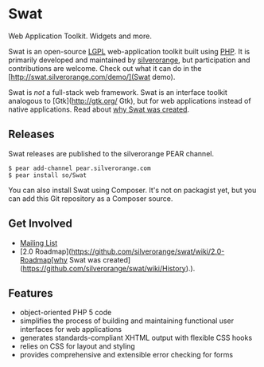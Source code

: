 # Swat

Web Application Toolkit. Widgets and more.

Swat is an open-source [LGPL]([http://www.gnu.org/licenses/lgpl.html) web-application
toolkit built using [PHP](http://www.php.net/). It is primarily developed and
maintained by [silverorange](http://www.silverorange.com), but participation and
contributions are welcome. Check out what it can do in the
[http://swat.silverorange.com/demo/](Swat demo).

Swat is *not* a full-stack web framework. Swat is an interface toolkit analogous to
[Gtk](http://gtk.org/ Gtk), but for web applications instead of native applications.
Read about [why Swat was created](https://github.com/silverorange/swat/wiki/History).

## Releases

Swat releases are published to the silverorange PEAR channel.

```
$ pear add-channel pear.silverorange.com
$ pear install so/Swat
```

You can also install Swat using Composer. It's not on packagist yet, but you can add this Git
repository as a Composer source.

## Get Involved

 * [Mailing List](http://mailman.silverorange.com/mailman/listinfo/swat-devel)
 * [2.0 Roadmap](https://github.com/silverorange/swat/wiki/2.0-Roadmap[why Swat was created](https://github.com/silverorange/swat/wiki/History).).

## Features

 * object-oriented PHP 5 code
 * simplifies the process of building and maintaining functional user interfaces for
   web applications
 * generates standards-compliant XHTML output with flexible CSS hooks
 * relies on CSS for layout and styling
 * provides comprehensive and extensible error checking for forms
